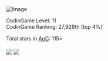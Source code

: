 <img src="https://projecteuler.net/profile/Graygzou.png" class="postimage" alt="Image">

CodinGame Level: 11     
CodinGame Ranking: 27,929th (top 4%)

Total stars in [AoC](https://adventofcode.com/): 115⭐

![](https://img.shields.io/badge/stars%20⭐-115-yellow)
![](https://img.shields.io/badge/days%20completed-57-red)

<!--
**Graygzou/Graygzou** is a ✨ _special_ ✨ repository because its `README.md` (this file) appears on your GitHub profile.

Here are some ideas to get you started:

- 🔭 I’m currently working on ...
- 🌱 I’m currently learning ...
- 👯 I’m looking to collaborate on ...
- 🤔 I’m looking for help with ...
- 💬 Ask me about ...
- 📫 How to reach me: ...
- 😄 Pronouns: ...
- ⚡ Fun fact: ...
-->
